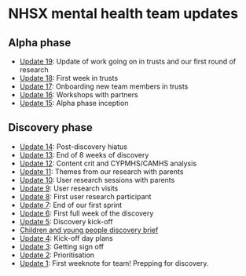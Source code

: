 # NHSX mental health team updates
## Alpha phase
* [Update 19](19): Update of work going on in trusts and our first round of research 
* [Update 18](18): First week in trusts
* [Update 17](17): Onboarding new team members in trusts
* [Update 16](16): Workshops with partners
* [Update 15](15): Alpha phase inception

## Discovery phase
* [Update 14](14): Post-discovery hiatus 
* [Update 13](13): End of 8 weeks of discovery
* [Update 12](12): Content crit and CYPMHS/CAMHS analysis
* [Update 11](11): Themes from our research with parents
* [Update 10](10): User research sessions with parents
* [Update 9](9): User research visits
* [Update 8](8): First user research participant
* [Update 7](7): End of our first sprint
* [Update 6](6): First full week of the discovery
* [Update 5](5): Discovery kick-off
* [Children and young people discovery brief](0)
* [Update 4](4): Kick-off day plans
* [Update 3](3): Getting sign off
* [Update 2](2): Prioritisation
* [Update 1](1): First weeknote for team! Prepping for discovery.
